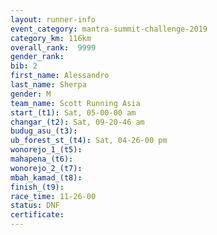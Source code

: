 ```yaml
---
layout: runner-info 
event_category: mantra-summit-challenge-2019 
category_km: 116km 
overall_rank:  9999
gender_rank: 
bib: 2
first_name: Alessandro
last_name: Sherpa
gender: M
team_name: Scott Running Asia
start_(t1): Sat, 05-00-00 am
changar_(t2): Sat, 09-20-46 am
budug_asu_(t3): 
ub_forest_st_(t4): Sat, 04-26-00 pm
wonorejo_1_(t5): 
mahapena_(t6): 
wonorejo_2_(t7): 
mbah_kamad_(t8): 
finish_(t9): 
race_time: 11-26-00
status: DNF
certificate: 
---
```

